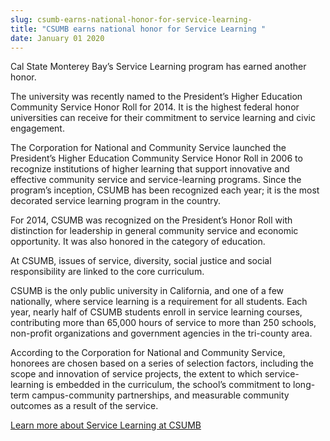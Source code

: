 ```yaml
---
slug: csumb-earns-national-honor-for-service-learning-
title: "CSUMB earns national honor for Service Learning "
date: January 01 2020
---
```


<p>Cal State Monterey Bay’s Service Learning program has earned another honor.
</p><p>The university was recently named to the President’s Higher Education Community Service Honor Roll for 2014. It is the highest federal honor universities can receive for their commitment to service learning and civic engagement.
</p><p>The Corporation for National and Community Service launched the President’s Higher Education Community Service Honor Roll in 2006 to recognize institutions of higher learning that support innovative and effective community service and service&#45;learning programs. Since the program’s inception, CSUMB has been recognized each year; it is the most decorated service learning program in the country.
</p><p>For 2014, CSUMB was recognized on the President’s Honor Roll with distinction for leadership in general community service and economic opportunity. It was also honored in the category of education.
</p><p>At CSUMB, issues of service, diversity, social justice and social responsibility are linked to the core curriculum.
</p><p>CSUMB is the only public university in California, and one of a few nationally, where service learning is a requirement for all students. Each year, nearly half of CSUMB students enroll in service learning courses, contributing more than 65,000 hours of service to more than 250 schools, non&#45;profit organizations and government agencies in the tri&#45;county area.
</p><p>According to the Corporation for National and Community Service, honorees are chosen based on a series of selection factors, including the scope and innovation of service projects, the extent to which service&#45;learning is embedded in the curriculum, the school’s commitment to long&#45;term campus&#45;community partnerships, and measurable community outcomes as a result of the service.
</p><p><a href="http://service.csumb.edu">Learn more about Service Learning at CSUMB</a>
</p>
